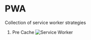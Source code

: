 # PWA
Collection of service worker strategies

1. Pre Cache
![Service Worker](https://user-images.githubusercontent.com/51529554/64925641-6fdd1100-d7fc-11e9-8a12-b3a16ca6ad26.jpg)
